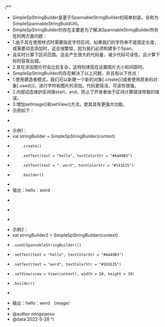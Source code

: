 /**
 *  SimpleSpStringBuilder是基于SpannableStringBuilder的简单封装，全称为SimpleSpannableStringBuildUtil。
 *  SimpleSpStringBuilder的存在主要是为了解决SpannableStringBuilder所存在的两方面问题：
 *   1.由于其在使用样式时需要指定字符区间，如果我们的字符串不是固定长度，或需要动态添加时，这会很繁琐，因为我们必须构建多个Span，
 *   且实时计算下区间范围。这会产生很大的代码量，减少代码可读性，且计算下标时容易出错。
 *   2.其在添加图片时会比较复杂，这特别体现在设置图片大小和间距时。
 *  SimpleSpStringBuilder的存在解决了以上问题，并且有以下优点：
 *   1.使用建造者模式，我们可以新建一个新的对象[.create()]或者使用原来的对象[.used()]，进行字符和图片的添加，代码更简洁，可读性很强。
 *   2.内部动态维护区间值start，end，防止了开发者由于区间计算错误导致的错误。
 *   3.增加setImage()和setView()方法，使其具有更强大功能。
 *  示例如下：
 *  ~~~
 *  示例1：
 *  val stringBuilder = SimpleSpStringBuilder(context)
 *         .create()
 *         .setText(text = "hello", textColorStr = "#A4A9B3")
 *         .setText(text = "：word", textColorStr = "#181E25")
 *         .builder()
 *
 *  输出：hello：word
 *  ~~~
 *
 * ~~~
 * 示例2：
 * val stringBuilder2 = SimpleSpStringBuilder(context)
 *     .used(SpannableStringBuilder())
 *     .setText(text = "hello", textColorStr = "#A4A9B3")
 *     .setText(text = "word", textColorStr = "#181E25")
 *     .setView(view = View(context), width = 20, height = 30)
 *     .builder()
 *  ~~~
 *  输出：hello：word （image）
 *
 *  @author mingxiaoxu
 *  @data 2022-5-28
 */